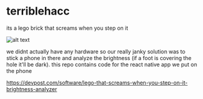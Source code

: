 # terriblehacc
its a lego brick that screams when you step on it

![alt text](https://challengepost-s3-challengepost.netdna-ssl.com/photos/production/software_photos/000/883/295/datas/gallery.jpg)

we didnt actually have any hardware so our really janky solution was to stick a phone in there and analyze the brightness (if a foot is covering the hole it'll be dark). this repo contains code for the react native app we put on the phone

https://devpost.com/software/lego-that-screams-when-you-step-on-it-brightness-analyzer
